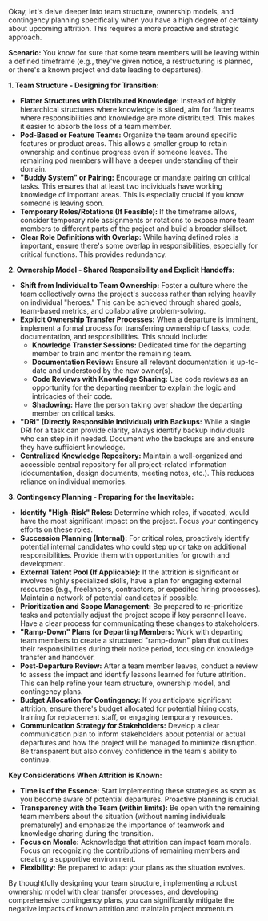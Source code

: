 

Okay, let's delve deeper into team structure, ownership models, and contingency planning specifically when you have a high degree of certainty about upcoming attrition. This requires a more proactive and strategic approach.

**Scenario:** You know for sure that some team members will be leaving within a defined timeframe (e.g., they've given notice, a restructuring is planned, or there's a known project end date leading to departures).

**1\. Team Structure - Designing for Transition:**

*   **Flatter Structures with Distributed Knowledge:** Instead of highly hierarchical structures where knowledge is siloed, aim for flatter teams where responsibilities and knowledge are more distributed. This makes it easier to absorb the loss of a team member.
*   **Pod-Based or Feature Teams:** Organize the team around specific features or product areas. This allows a smaller group to retain ownership and continue progress even if someone leaves. The remaining pod members will have a deeper understanding of their domain.
*   **"Buddy System" or Pairing:** Encourage or mandate pairing on critical tasks. This ensures that at least two individuals have working knowledge of important areas. This is especially crucial if you know someone is leaving soon.
*   **Temporary Roles/Rotations (If Feasible):** If the timeframe allows, consider temporary role assignments or rotations to expose more team members to different parts of the project and build a broader skillset.
*   **Clear Role Definitions with Overlap:** While having defined roles is important, ensure there's some overlap in responsibilities, especially for critical functions. This provides redundancy.

**2\. Ownership Model - Shared Responsibility and Explicit Handoffs:**

*   **Shift from Individual to Team Ownership:** Foster a culture where the team collectively owns the project's success rather than relying heavily on individual "heroes." This can be achieved through shared goals, team-based metrics, and collaborative problem-solving.
*   **Explicit Ownership Transfer Processes:** When a departure is imminent, implement a formal process for transferring ownership of tasks, code, documentation, and responsibilities. This should include:
    *   **Knowledge Transfer Sessions:** Dedicated time for the departing member to train and mentor the remaining team.
    *   **Documentation Review:** Ensure all relevant documentation is up-to-date and understood by the new owner(s).
    *   **Code Reviews with Knowledge Sharing:** Use code reviews as an opportunity for the departing member to explain the logic and intricacies of their code.
    *   **Shadowing:** Have the person taking over shadow the departing member on critical tasks.
*   **"DRI" (Directly Responsible Individual) with Backups:** While a single DRI for a task can provide clarity, always identify backup individuals who can step in if needed. Document who the backups are and ensure they have sufficient knowledge.
*   **Centralized Knowledge Repository:** Maintain a well-organized and accessible central repository for all project-related information (documentation, design documents, meeting notes, etc.). This reduces reliance on individual memories.

**3\. Contingency Planning - Preparing for the Inevitable:**

*   **Identify "High-Risk" Roles:** Determine which roles, if vacated, would have the most significant impact on the project. Focus your contingency efforts on these roles.
*   **Succession Planning (Internal):** For critical roles, proactively identify potential internal candidates who could step up or take on additional responsibilities. Provide them with opportunities for growth and development.
*   **External Talent Pool (If Applicable):** If the attrition is significant or involves highly specialized skills, have a plan for engaging external resources (e.g., freelancers, contractors, or expedited hiring processes). Maintain a network of potential candidates if possible.
*   **Prioritization and Scope Management:** Be prepared to re-prioritize tasks and potentially adjust the project scope if key personnel leave. Have a clear process for communicating these changes to stakeholders.
*   **"Ramp-Down" Plans for Departing Members:** Work with departing team members to create a structured "ramp-down" plan that outlines their responsibilities during their notice period, focusing on knowledge transfer and handover.
*   **Post-Departure Review:** After a team member leaves, conduct a review to assess the impact and identify lessons learned for future attrition. This can help refine your team structure, ownership model, and contingency plans.
*   **Budget Allocation for Contingency:** If you anticipate significant attrition, ensure there's budget allocated for potential hiring costs, training for replacement staff, or engaging temporary resources.
*   **Communication Strategy for Stakeholders:** Develop a clear communication plan to inform stakeholders about potential or actual departures and how the project will be managed to minimize disruption. Be transparent but also convey confidence in the team's ability to continue.

**Key Considerations When Attrition is Known:**

*   **Time is of the Essence:** Start implementing these strategies as soon as you become aware of potential departures. Proactive planning is crucial.
*   **Transparency with the Team (within limits):** Be open with the remaining team members about the situation (without naming individuals prematurely) and emphasize the importance of teamwork and knowledge sharing during the transition.
*   **Focus on Morale:** Acknowledge that attrition can impact team morale. Focus on recognizing the contributions of remaining members and creating a supportive environment.
*   **Flexibility:** Be prepared to adapt your plans as the situation evolves.

By thoughtfully designing your team structure, implementing a robust ownership model with clear transfer processes, and developing comprehensive contingency plans, you can significantly mitigate the negative impacts of known attrition and maintain project momentum.
